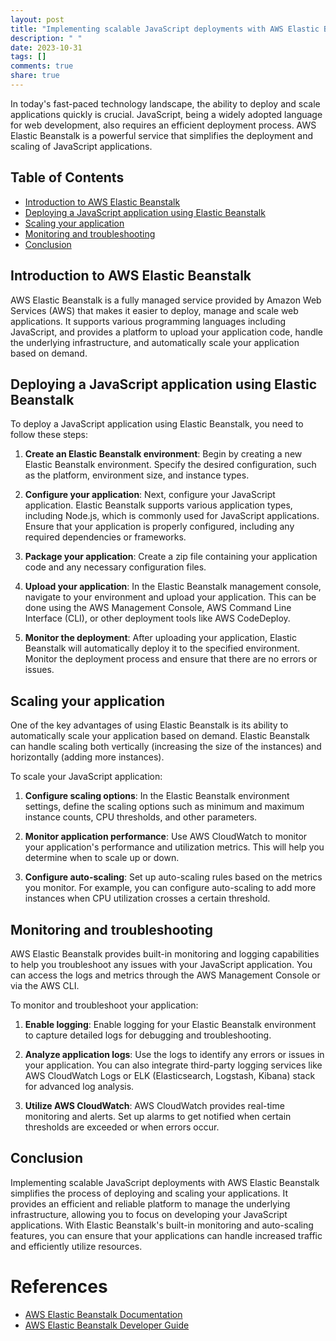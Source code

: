 ```yaml
---
layout: post
title: "Implementing scalable JavaScript deployments with AWS Elastic Beanstalk"
description: " "
date: 2023-10-31
tags: []
comments: true
share: true
---
```


In today's fast-paced technology landscape, the ability to deploy and scale applications quickly is crucial. JavaScript, being a widely adopted language for web development, also requires an efficient deployment process. AWS Elastic Beanstalk is a powerful service that simplifies the deployment and scaling of JavaScript applications.

## Table of Contents

- [Introduction to AWS Elastic Beanstalk](#introduction-to-aws-elastic-beanstalk)
- [Deploying a JavaScript application using Elastic Beanstalk](#deploying-a-javascript-application-using-elastic-beanstalk)
- [Scaling your application](#scaling-your-application)
- [Monitoring and troubleshooting](#monitoring-and-troubleshooting)
- [Conclusion](#conclusion)

## Introduction to AWS Elastic Beanstalk

AWS Elastic Beanstalk is a fully managed service provided by Amazon Web Services (AWS) that makes it easier to deploy, manage and scale web applications. It supports various programming languages including JavaScript, and provides a platform to upload your application code, handle the underlying infrastructure, and automatically scale your application based on demand.

## Deploying a JavaScript application using Elastic Beanstalk

To deploy a JavaScript application using Elastic Beanstalk, you need to follow these steps:

1. **Create an Elastic Beanstalk environment**: Begin by creating a new Elastic Beanstalk environment. Specify the desired configuration, such as the platform, environment size, and instance types.

2. **Configure your application**: Next, configure your JavaScript application. Elastic Beanstalk supports various application types, including Node.js, which is commonly used for JavaScript applications. Ensure that your application is properly configured, including any required dependencies or frameworks.

3. **Package your application**: Create a zip file containing your application code and any necessary configuration files.

4. **Upload your application**: In the Elastic Beanstalk management console, navigate to your environment and upload your application. This can be done using the AWS Management Console, AWS Command Line Interface (CLI), or other deployment tools like AWS CodeDeploy.

5. **Monitor the deployment**: After uploading your application, Elastic Beanstalk will automatically deploy it to the specified environment. Monitor the deployment process and ensure that there are no errors or issues.

## Scaling your application

One of the key advantages of using Elastic Beanstalk is its ability to automatically scale your application based on demand. Elastic Beanstalk can handle scaling both vertically (increasing the size of the instances) and horizontally (adding more instances).

To scale your JavaScript application:

1. **Configure scaling options**: In the Elastic Beanstalk environment settings, define the scaling options such as minimum and maximum instance counts, CPU thresholds, and other parameters.

2. **Monitor application performance**: Use AWS CloudWatch to monitor your application's performance and utilization metrics. This will help you determine when to scale up or down.

3. **Configure auto-scaling**: Set up auto-scaling rules based on the metrics you monitor. For example, you can configure auto-scaling to add more instances when CPU utilization crosses a certain threshold.

## Monitoring and troubleshooting

AWS Elastic Beanstalk provides built-in monitoring and logging capabilities to help you troubleshoot any issues with your JavaScript application. You can access the logs and metrics through the AWS Management Console or via the AWS CLI.

To monitor and troubleshoot your application:

1. **Enable logging**: Enable logging for your Elastic Beanstalk environment to capture detailed logs for debugging and troubleshooting.

2. **Analyze application logs**: Use the logs to identify any errors or issues in your application. You can also integrate third-party logging services like AWS CloudWatch Logs or ELK (Elasticsearch, Logstash, Kibana) stack for advanced log analysis.

3. **Utilize AWS CloudWatch**: AWS CloudWatch provides real-time monitoring and alerts. Set up alarms to get notified when certain thresholds are exceeded or when errors occur.

## Conclusion

Implementing scalable JavaScript deployments with AWS Elastic Beanstalk simplifies the process of deploying and scaling your applications. It provides an efficient and reliable platform to manage the underlying infrastructure, allowing you to focus on developing your JavaScript applications. With Elastic Beanstalk's built-in monitoring and auto-scaling features, you can ensure that your applications can handle increased traffic and efficiently utilize resources.

# References

- [AWS Elastic Beanstalk Documentation](https://aws.amazon.com/elasticbeanstalk/)
- [AWS Elastic Beanstalk Developer Guide](https://docs.aws.amazon.com/elasticbeanstalk/latest/dg/Welcome.html)